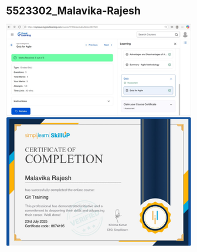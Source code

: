 # 5523302_Malavika-Rajesh
![image alt](https://github.com/Malavika123434/5523302_Malavika-Rajesh/blob/178c7cab5b42117d1c32119d2aa19811adb0ec2f/Agileforbeginners.jpg)
![image alt](https://github.com/Malavika123434/5523302_Malavika-Rajesh/blob/52fd671526fa266fa75e03ddceee19f1d7634039/git%20training%20pic.jpg)
